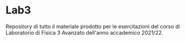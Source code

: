 # Lab3
Repository di tutto il materiale prodotto per le esercitazioni del corso di
Laboratorio di Fisica 3 Avanzato dell'anno accademico 2021/22. 
